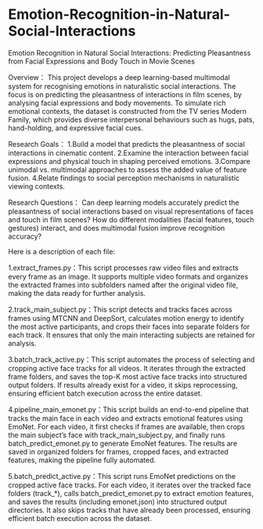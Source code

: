 # Emotion-Recognition-in-Natural-Social-Interactions
Emotion Recognition in Natural Social Interactions: Predicting Pleasantness from Facial Expressions and Body Touch in Movie Scenes

Overview：
This project develops a deep learning-based multimodal system for recognising emotions in naturalistic social interactions. The focus is on predicting the pleasantness of interactions in film scenes, by analysing facial expressions and body movements.
To simulate rich emotional contexts, the dataset is constructed from the TV series Modern Family, which provides diverse interpersonal behaviours such as hugs, pats, hand-holding, and expressive facial cues.

Research Goals：
1.Build a model that predicts the pleasantness of social interactions in cinematic content.
2.Examine the interaction between facial expressions and physical touch in shaping perceived emotions.
3.Compare unimodal vs. multimodal approaches to assess the added value of feature fusion.
4.Relate findings to social perception mechanisms in naturalistic viewing contexts.

Research Questions：
Can deep learning models accurately predict the pleasantness of social interactions based on visual representations of faces and touch in film scenes?
How do different modalities (facial features, touch gestures) interact, and does multimodal fusion improve recognition accuracy?

Here is a description of each file:

1.extract_frames.py：This script processes raw video files and extracts every frame as an image. It supports multiple video formats and organizes the extracted frames into subfolders named after the original video file, making the data ready for further analysis.

2.track_main_subject.py：This script detects and tracks faces across frames using MTCNN and DeepSort, calculates motion energy to identify the most active participants, and crops their faces into separate folders for each track. It ensures that only the main interacting subjects are retained for analysis.

3.batch_track_active.py：This script automates the process of selecting and cropping active face tracks for all videos. It iterates through the extracted frame folders, and saves the top-K most active face tracks into structured output folders. If results already exist for a video, it skips reprocessing, ensuring efficient batch execution across the entire dataset.

4.pipeline_main_emonet.py：This script builds an end-to-end pipeline that tracks the main face in each video and extracts emotional features using EmoNet. For each video, it first checks if frames are available, then crops the main subject’s face with track_main_subject.py, and finally runs batch_predict_emonet.py to generate EmoNet features. The results are saved in organized folders for frames, cropped faces, and extracted features, making the pipeline fully automated.

5.batch_predict_active.py：This script runs EmoNet predictions on the cropped active face tracks. For each video, it iterates over the tracked face folders (track_*), calls batch_predict_emonet.py to extract emotion features, and saves the results (including emonet.json) into structured output directories. It also skips tracks that have already been processed, ensuring efficient batch execution across the dataset.
